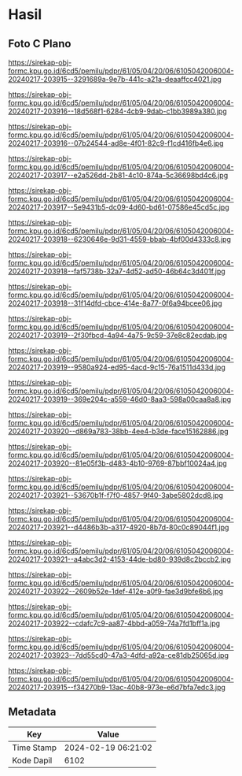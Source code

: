 # Hasil

## Foto C Plano

https://sirekap-obj-formc.kpu.go.id/6cd5/pemilu/pdpr/61/05/04/20/06/6105042006004-20240217-203915--3291689a-9e7b-441c-a21a-deaaffcc4021.jpg

https://sirekap-obj-formc.kpu.go.id/6cd5/pemilu/pdpr/61/05/04/20/06/6105042006004-20240217-203916--18d568f1-6284-4cb9-9dab-c1bb3989a380.jpg

https://sirekap-obj-formc.kpu.go.id/6cd5/pemilu/pdpr/61/05/04/20/06/6105042006004-20240217-203916--07b24544-ad8e-4f01-82c9-f1cd416fb4e6.jpg

https://sirekap-obj-formc.kpu.go.id/6cd5/pemilu/pdpr/61/05/04/20/06/6105042006004-20240217-203917--e2a526dd-2b81-4c10-874a-5c36698bd4c6.jpg

https://sirekap-obj-formc.kpu.go.id/6cd5/pemilu/pdpr/61/05/04/20/06/6105042006004-20240217-203917--5e9431b5-dc09-4d60-bd61-07586e45cd5c.jpg

https://sirekap-obj-formc.kpu.go.id/6cd5/pemilu/pdpr/61/05/04/20/06/6105042006004-20240217-203918--6230646e-9d31-4559-bbab-4bf00d4333c8.jpg

https://sirekap-obj-formc.kpu.go.id/6cd5/pemilu/pdpr/61/05/04/20/06/6105042006004-20240217-203918--faf5738b-32a7-4d52-ad50-46b64c3d401f.jpg

https://sirekap-obj-formc.kpu.go.id/6cd5/pemilu/pdpr/61/05/04/20/06/6105042006004-20240217-203918--31f14dfd-cbce-414e-8a77-0f6a94bcee06.jpg

https://sirekap-obj-formc.kpu.go.id/6cd5/pemilu/pdpr/61/05/04/20/06/6105042006004-20240217-203919--2f30fbcd-4a94-4a75-9c59-37e8c82ecdab.jpg

https://sirekap-obj-formc.kpu.go.id/6cd5/pemilu/pdpr/61/05/04/20/06/6105042006004-20240217-203919--9580a924-ed95-4acd-9c15-76a1511d433d.jpg

https://sirekap-obj-formc.kpu.go.id/6cd5/pemilu/pdpr/61/05/04/20/06/6105042006004-20240217-203919--369e204c-a559-46d0-8aa3-598a00caa8a8.jpg

https://sirekap-obj-formc.kpu.go.id/6cd5/pemilu/pdpr/61/05/04/20/06/6105042006004-20240217-203920--d869a783-38bb-4ee4-b3de-face15162886.jpg

https://sirekap-obj-formc.kpu.go.id/6cd5/pemilu/pdpr/61/05/04/20/06/6105042006004-20240217-203920--81e05f3b-d483-4b10-9769-87bbf10024a4.jpg

https://sirekap-obj-formc.kpu.go.id/6cd5/pemilu/pdpr/61/05/04/20/06/6105042006004-20240217-203921--53670b1f-f7f0-4857-9f40-3abe5802dcd8.jpg

https://sirekap-obj-formc.kpu.go.id/6cd5/pemilu/pdpr/61/05/04/20/06/6105042006004-20240217-203921--d4486b3b-a317-4920-8b7d-80c0c89044f1.jpg

https://sirekap-obj-formc.kpu.go.id/6cd5/pemilu/pdpr/61/05/04/20/06/6105042006004-20240217-203921--a4abc3d2-4153-44de-bd80-939d8c2bccb2.jpg

https://sirekap-obj-formc.kpu.go.id/6cd5/pemilu/pdpr/61/05/04/20/06/6105042006004-20240217-203922--2609b52e-1def-412e-a0f9-fae3d9bfe6b6.jpg

https://sirekap-obj-formc.kpu.go.id/6cd5/pemilu/pdpr/61/05/04/20/06/6105042006004-20240217-203922--cdafc7c9-aa87-4bbd-a059-74a7fd1bff1a.jpg

https://sirekap-obj-formc.kpu.go.id/6cd5/pemilu/pdpr/61/05/04/20/06/6105042006004-20240217-203923--7dd55cd0-47a3-4dfd-a92a-ce81db25065d.jpg

https://sirekap-obj-formc.kpu.go.id/6cd5/pemilu/pdpr/61/05/04/20/06/6105042006004-20240217-203915--f34270b9-13ac-40b8-973e-e6d7bfa7edc3.jpg


## Metadata

| Key        | Value               |
| ---------- | ------------------- |
| Time Stamp | 2024-02-19 06:21:02 |
| Kode Dapil | 6102                |



